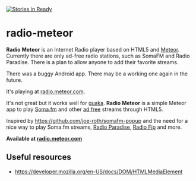 [![Stories in Ready](https://badge.waffle.io/guaka/radio-meteor.png?label=ready&title=Ready)](https://waffle.io/guaka/radio-meteor)

radio-meteor
============

**Radio Meteor** is an Internet Radio player based on HTML5 and
[Meteor](http://meteor.com).  Currently there are only ad-free radio
stations, such as SomaFM and Radio Paradise. There is a plan to allow
anyone to add their favorite streams.

There was a buggy Android app. There may be a working one again in the future.


It's playing at [radio.meteor.com](http://radio.meteor.com/).

It's not great but it works well for [guaka](http://twitter.com/guaka).
**Radio Meteor** is a simple Meteor app to play [Soma.fm](http://soma.fm/) and other [ad free](http://moneyless.org/tags/advertising) streams through HTML5.

Inspired by https://github.com/joe-roth/somafm-popup and the need for
a nice way to play Soma.fm streams, [Radio
Paradise](http://www.radioparadise.com/), [Radio
Fip](http://www.fipradio.fr/) and more.


**Available at [radio.meteor.com](http://radio.meteor.com/)**




Useful resources
----------------

* https://developer.mozilla.org/en-US/docs/DOM/HTMLMediaElement

